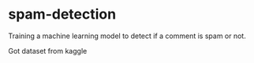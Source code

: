 # spam-detection
Training a machine learning model to detect if a comment is spam or not.

Got dataset from kaggle
